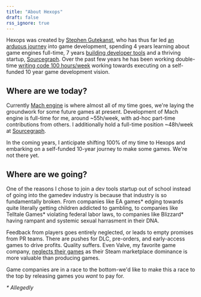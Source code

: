 ```yaml
---
title: "About Hexops"
draft: false
rss_ignore: true
---
```


Hexops was created by [Stephen Gutekanst](https://twitter.com/slimsag), who has thus far led [an arduous journey](https://devlog.hexops.com/2021/increasing-my-contribution-to-zig-to-200-a-month) into game development, spending 4 years learning about game engines full-time, 7 years [building developer tools](http://slimsag.com) and a thriving startup, [Sourcegraph](https://sourcegraph.com). Over the past few years he has been working double-time [writing code 100 hours/week](https://devlog.hexops.com/2021/I-write-code-100-hours-a-week) working towards executing on a self-funded 10 year game development vision.

## Where are we today?

Currently [Mach engine](/mach) is where almost all of my time goes, we're laying the groundwork for some future games at present. Development of Mach engine is full-time for me, around ~55h/week, with ad-hoc part-time contributions from others. I additionally hold a full-time position ~48h/week at [Sourcegraph](https://sourcegraph.com).

In the coming years, I anticipate shifting 100% of my time to Hexops and embarking on a self-funded 10-year journey to make some games. We're not there yet.

## Where are we going?

One of the reasons I chose to join a dev tools startup out of school instead of going into the gamedev industry is because that industry is so fundamentally broken. From companies like EA games\* edging towards quite literally getting children addicted to gambling, to companies like Telltale Games\* violating federal labor laws, to companies like Blizzard\* having rampant and systemic sexual harrasment in their DNA.

Feedback from players goes entirely neglected, or leads to empty promises from PR teams. There are pushes for DLC, pre-orders, and early-access games to drive profits. Quality suffers. Even Valve, my favorite game company, [neglects their games](https://www.reddit.com/r/gamedev/comments/ox3fv1/nobody_wants_to_play_an_arena_shooter_from_some/h7kqer6/) as their Steam marketplace dominance is more valuable than producing games.

Game companies are in a race to the bottom-we'd like to make this a race to the top by releasing games you _want_ to pay for.

_\* Allegedly_
